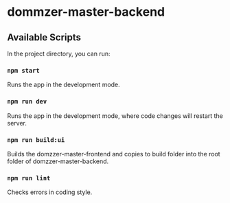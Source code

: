 # dommzer-master-backend

## Available Scripts

In the project directory, you can run:

### `npm start`

Runs the app in the development mode.

### `npm run dev`

Runs the app in the development mode, where code changes will restart the server.

### `npm run build:ui`

Builds the domzzer-master-frontend and copies to build folder into the root folder of domzzer-master-backend.

### `npm run lint`

Checks errors in coding style.

